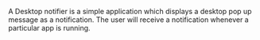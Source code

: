 A Desktop notifier is a simple application which displays a desktop pop up message as a notification. The user will receive a notification whenever a particular app is running.
